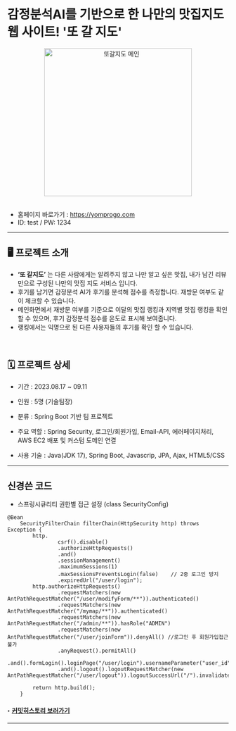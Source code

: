 # 감정분석AI를 기반으로 한 나만의 맛집지도 웹 사이트! '또 갈 지도' 

 <div align="center">
<img width="336" alt="또갈지도 메인" src="https://github.com/ryuahnee/yompro/assets/135402890/db1e3e10-239e-4b4a-b13e-fe1bbd5f4afb">
</div>

<br>

* 홈페이지 바로가기 : https://yomprogo.com <br>
* ID: test / PW: 1234
---

## 🖥️ 프로젝트 소개

- **‘또 갈지도’** 는 다른 사람에게는 알려주지 않고 나만 알고 싶은 맛집, 내가 남긴 리뷰만으로 구성된 나만의 맛집 지도 서비스 입니다.
- 후기를 남기면 감정분석 AI가 후기를 분석해 점수를 측정합니다. 재방문 여부도 같이 체크할 수 있습니다.
- 메인화면에서 재방문 여부를 기준으로 이달의 맛집 랭킹과 지역별 맛집 랭킹을 확인 할 수 있으며, 후기 감정분석 점수를 온도로 표시해 보여줍니다.
- 랭킹에서는 익명으로 된 다른 사용자들의 후기를 확인 할 수 있습니다.

<br>


## 🗓️ 프로젝트 상세

* 기간 : 2023.08.17 ~ 09.11

* 인원 : 5명 (기술팀장)

* 분류 : Spring Boot 기반 팀 프로젝트

* 주요 역할 : Spring Security, 로그인/회원가입, Email-API, 에러페이지처리, AWS EC2 배포 및 커스텀 도메인 연결

* 사용 기술 : Java(JDK 17), Spring Boot, Javascrip, JPA, Ajax, HTML5/CSS

---

## 신경쓴 코드
* 스프링시큐리티 권한별 접근 설정 (class SecurityConfig)
<pre><code>@Bean
    SecurityFilterChain filterChain(HttpSecurity http) throws Exception {
        http.
                csrf().disable()
                .authorizeHttpRequests()
                .and()
                .sessionManagement()
                .maximumSessions(1) 
                .maxSessionsPreventsLogin(false)    // 2중 로그인 방지
                .expiredUrl("/user/login"); 
        http.authorizeHttpRequests()
                .requestMatchers(new AntPathRequestMatcher("/user/modifyForm/**")).authenticated()
                .requestMatchers(new AntPathRequestMatcher("/mymap/**")).authenticated()
                .requestMatchers(new AntPathRequestMatcher("/admin/**")).hasRole("ADMIN")
                .requestMatchers(new AntPathRequestMatcher("/user/joinForm")).denyAll() //로그인 후 회원가입접근불가
                .anyRequest().permitAll()
                .and().formLogin().loginPage("/user/login").usernameParameter("user_id").passwordParameter("pwd").defaultSuccessUrl("/")
                .and().logout().logoutRequestMatcher(new AntPathRequestMatcher("/user/logout")).logoutSuccessUrl("/").invalidateHttpSession(true);

        return http.build();
    }
</code></pre>


#### ‣ [커밋히스토리 보러가기](https://github.com/ryuahnee/yompro/commits/user2)

---

